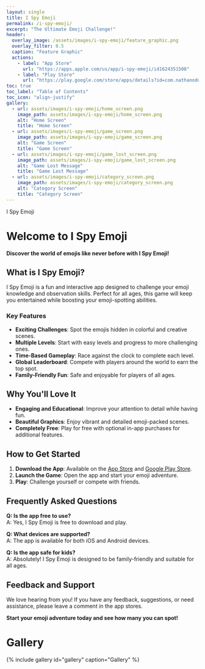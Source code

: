 ```yaml
---
layout: single
title: I Spy Emoji
permalink: /i-spy-emoji/
excerpt: "The Ultimate Emoji Challenge!"
header:
  overlay_image: /assets/images/i-spy-emoji/feature_graphic.png
  overlay_filter: 0.5
  caption: "Feature Graphic"
  actions:
    - label: "App Store"
      url: "https://apps.apple.com/us/app/i-spy-emoji/id1624351508"
    - label: "Play Store"
      url: "https://play.google.com/store/apps/details?id=com.nathanodong.i_spy_emoji"
toc: true
toc_label: "Table of Contents"
toc_icon: "align-justify"
gallery:
  - url: assets/images/i-spy-emoji/home_screen.png
    image_path: assets/images/i-spy-emoji/home_screen.png
    alt: "Home Screen"
    title: "Home Screen"
  - url: assets/images/i-spy-emoji/game_screen.png
    image_path: assets/images/i-spy-emoji/game_screen.png
    alt: "Game Screen"
    title: "Game Screen"
  - url: assets/images/i-spy-emoji/game_lost_screen.png
    image_path: assets/images/i-spy-emoji/game_lost_screen.png
    alt: "Game Lost Message"
    title: "Game Lost Message"
  - url: assets/images/i-spy-emoji/category_screen.png
    image_path: assets/images/i-spy-emoji/category_screen.png
    alt: "Category Screen"
    title: "Category Screen"
---
```

I Spy Emoji

# Welcome to I Spy Emoji

**Discover the world of emojis like never before with I Spy Emoji!**

## What is I Spy Emoji?
I Spy Emoji is a fun and interactive app designed to challenge your emoji knowledge and observation skills. Perfect for all ages, this game will keep you entertained while boosting your emoji-spotting abilities.

### Key Features
- **Exciting Challenges**: Spot the emojis hidden in colorful and creative scenes.
- **Multiple Levels**: Start with easy levels and progress to more challenging ones.
- **Time-Based Gameplay**: Race against the clock to complete each level.
- **Global Leaderboard**: Compete with players around the world to earn the top spot.
- **Family-Friendly Fun**: Safe and enjoyable for players of all ages.

## Why You'll Love It
- **Engaging and Educational**: Improve your attention to detail while having fun.
- **Beautiful Graphics**: Enjoy vibrant and detailed emoji-packed scenes.
- **Completely Free**: Play for free with optional in-app purchases for additional features.

## How to Get Started
1. **Download the App**: Available on the [App Store](https://apps.apple.com/us/app/i-spy-emoji/id1624351508) and [Google Play Store](https://play.google.com/store/apps/details?id=com.nathanodong.i_spy_emoji).
2. **Launch the Game**: Open the app and start your emoji adventure.
3. **Play**: Challenge yourself or compete with friends.

## Frequently Asked Questions
**Q: Is the app free to use?**  
A: Yes, I Spy Emoji is free to download and play.

**Q: What devices are supported?**  
A: The app is available for both iOS and Android devices.

**Q: Is the app safe for kids?**  
A: Absolutely! I Spy Emoji is designed to be family-friendly and suitable for all ages.

## Feedback and Support
We love hearing from you! If you have any feedback, suggestions, or need assistance, please leave a comment in the app stores.

**Start your emoji adventure today and see how many you can spot!**

# Gallery
{% include gallery id="gallery" caption="Gallery" %}
